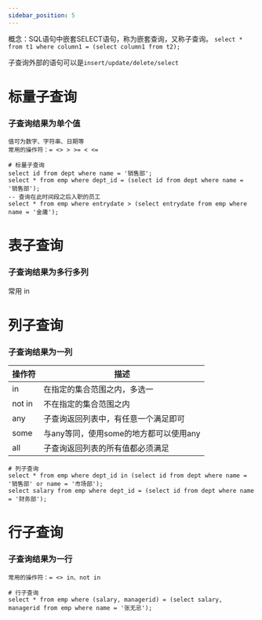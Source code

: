 ```yaml
---
sidebar_position: 5
---
```


概念：SQL语句中嵌套SELECT语句，称为嵌套查询，又称子查询。
`select * from t1 where column1 = (select column1 from t2);`  

子查询外部的语句可以是`insert/update/delete/select`

# 标量子查询

### 子查询结果为单个值

```
值可为数字、字符串、日期等
常用的操作符：= <> > >= < <=
```

```mysql
# 标量子查询
select id from dept where name = '销售部';
select * from emp where dept_id = (select id from dept where name = '销售部');
-- 查询在此时间段之后入职的员工
select * from emp where entrydate > (select entrydate from emp where name = '金庸');
```

# 表子查询

### 子查询结果为多行多列

常用 in

# 列子查询

### 子查询结果为一列

| 操作符 | 描述                                   |
| ------ | -------------------------------------- |
| in     | 在指定的集合范围之内，多选一           |
| not in | 不在指定的集合范围之内                 |
| any    | 子查询返回列表中，有任意一个满足即可   |
| some   | 与any等同，使用some的地方都可以使用any |
| all    | 子查询返回列表的所有值都必须满足       |

```mysql
# 列子查询
select * from emp where dept_id in (select id from dept where name = '销售部' or name = '市场部');
select salary from emp where dept_id = (select id from dept where name = '财务部');
```

# 行子查询

### 子查询结果为一行

```
常用的操作符：= <> in、not in
```

```mysql
# 行子查询
select * from emp where (salary, managerid) = (select salary, managerid from emp where name = '张无忌');
```

